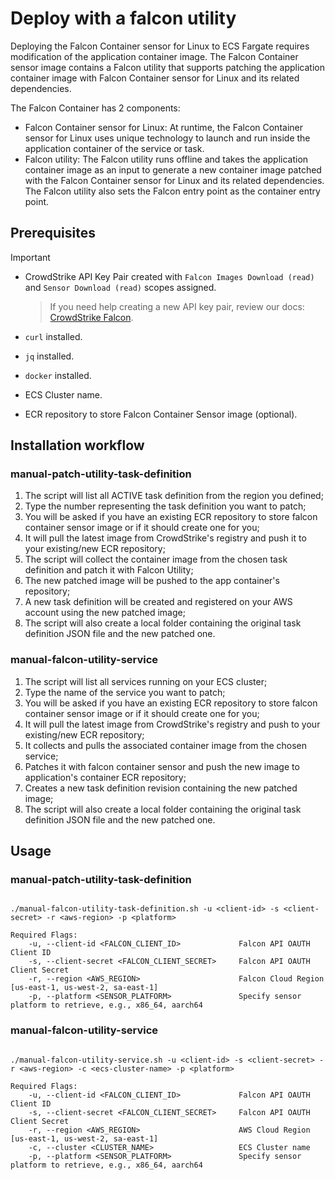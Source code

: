 # Deploy with a falcon utility

Deploying the Falcon Container sensor for Linux to ECS Fargate requires modification of the application container image. The Falcon Container sensor image contains a Falcon utility that supports patching the application container image with Falcon Container sensor for Linux and its related dependencies.

The Falcon Container has 2 components:

* Falcon Container sensor for Linux: At runtime, the Falcon Container sensor for Linux uses unique technology to launch and run inside the application container of the service or task.
* Falcon utility: The Falcon utility runs offline and takes the application container image as an input to generate a new container image patched with the Falcon Container sensor for Linux and its related dependencies. The Falcon utility also sets the Falcon entry point as the container entry point.

## Prerequisites

> [!IMPORTANT]
>
> * CrowdStrike API Key Pair created with `Falcon Images Download (read)` and `Sensor Download (read)` scopes assigned.
>
>    > If you need help creating a new API key pair, review our docs: [CrowdStrike Falcon](https://falcon.crowdstrike.com/support/api-clients-and-keys).
>
> * `curl` installed.
> * `jq` installed.
> * `docker` installed.
> * ECS Cluster name.
> * ECR repository to store Falcon Container Sensor image (optional).

## Installation workflow

### manual-patch-utility-task-definition

1. The script will list all ACTIVE task definition from the region you defined;
2. Type the number representing the task definition you want to patch;
3. You will be asked if you have an existing ECR repository to store falcon container sensor image or if it should create one for you;
4. It will pull the latest image from CrowdStrike's registry and push it to your existing/new ECR repository;
5. The script will collect the container image from the chosen task definition and patch it with Falcon Utility;
6. The new patched image will be pushed to the app container's repository;
7. A new task definition will be created and registered on your AWS account using the new patched image;
8. The script will also create a local folder containing the original task definition JSON file and the new patched one.

### manual-falcon-utility-service

1. The script will list all services running on your ECS cluster;
2. Type the name of the service you want to patch;
3. You will be asked if you have an existing ECR repository to store falcon container sensor image or if it should create one for you;
4. It will pull the latest image from CrowdStrike's registry and push to your existing/new ECR repository;
5. It collects and pulls the associated container image from the chosen service;
6. Patches it with falcon container sensor and push the new image to application's container ECR repository;
7. Creates a new task definition revision containing the new patched image;
8. The script will also create a local folder containing the original task definition JSON file and the new patched one.

## Usage

### manual-patch-utility-task-definition

```

./manual-falcon-utility-task-definition.sh -u <client-id> -s <client-secret> -r <aws-region> -p <platform>

Required Flags:
    -u, --client-id <FALCON_CLIENT_ID>             Falcon API OAUTH Client ID
    -s, --client-secret <FALCON_CLIENT_SECRET>     Falcon API OAUTH Client Secret
    -r, --region <AWS_REGION>                      Falcon Cloud Region [us-east-1, us-west-2, sa-east-1]
    -p, --platform <SENSOR_PLATFORM>               Specify sensor platform to retrieve, e.g., x86_64, aarch64
```

### manual-falcon-utility-service

```

./manual-falcon-utility-service.sh -u <client-id> -s <client-secret> -r <aws-region> -c <ecs-cluster-name> -p <platform>

Required Flags:
    -u, --client-id <FALCON_CLIENT_ID>             Falcon API OAUTH Client ID
    -s, --client-secret <FALCON_CLIENT_SECRET>     Falcon API OAUTH Client Secret
    -r, --region <AWS_REGION>                      AWS Cloud Region [us-east-1, us-west-2, sa-east-1]
    -c, --cluster <CLUSTER_NAME>                   ECS Cluster name
    -p, --platform <SENSOR_PLATFORM>               Specify sensor platform to retrieve, e.g., x86_64, aarch64
```
